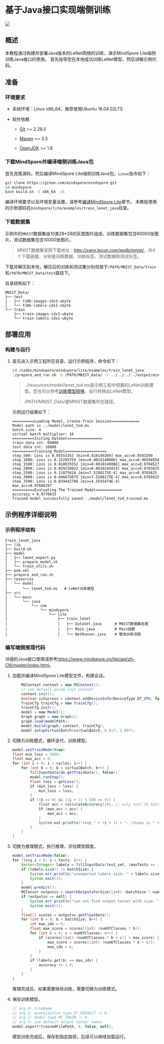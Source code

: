 # 基于Java接口实现端侧训练

<a href="https://gitee.com/mindspore/docs/blob/master/docs/lite/docs/source_zh_cn/quick_start/train_lenet_java.md" target="_blank"><img src="https://mindspore-website.obs.cn-north-4.myhuaweicloud.com/website-images/master/resource/_static/logo_source.png"></a>

## 概述

本教程通过构建并部署Java版本的LeNet网络的训练，演示MindSpore Lite端侧训练Java接口的使用。 首先指导您在本地成功训练LeNet模型，然后讲解示例代码。

## 准备

### 环境要求

- 系统环境：Linux x86_64，推荐使用Ubuntu 18.04.02LTS

- 软件依赖

    - [Git](https://git-scm.com/downloads) >= 2.28.0

    - [Maven](https://maven.apache.org/download.cgi) >= 3.3

    - [OpenJDK](https://openjdk.java.net/install/) >= 1.8

### 下载MindSpore并编译端侧训练Java包

首先克隆源码，然后编译MindSpore Lite端侧训练Java包，`Linux`指令如下：

```bash
git clone https://gitee.com/mindspore/mindspore.git
cd mindspore
bash build.sh -I x86_64 -j8
```

编译环境要求以及环境变量设置，请参考[编译MindSpore Lite](https://www.mindspore.cn/lite/docs/zh-CN/master/use/build.html)章节。
本教程使用的示例源码在`mindspore/lite/examples/train_lenet_java`目录。

### 下载数据集

示例中的`MNIST`数据集由10类28*28的灰度图片组成，训练数据集包含60000张图片，测试数据集包含10000张图片。

> MNIST数据集官网下载地址：<http://yann.lecun.com/exdb/mnist/>，共4个下载链接，分别是训练数据、训练标签、测试数据和测试标签。

下载并解压到本地，解压后的训练和测试集分别存放于`/PATH/MNIST_Data/train`和`/PATH/MNIST_Data/test`路径下。

目录结构如下：

```text
MNIST_Data/
├── test
│   ├── t10k-images-idx3-ubyte
│   └── t10k-labels-idx1-ubyte
└── train
    ├── train-images-idx3-ubyte
    └── train-labels-idx1-ubyte
```

## 部署应用

### 构建与运行

1. 首先进入示例工程所在目录，运行示例程序，命令如下：

    ```bash
    cd /codes/mindspore/mindspore/lite/examples/train_lenet_java
    ./prepare_and_run.sh -D /PATH/MNIST_Data/ -r ../../../../output/mindspore-lite-${version}-linux-x64.tar.gz
    ```

    > ../resources/model/lenet_tod.ms是示例工程中预置的LeNet训练模型，您也可以参考[训练模型转换](https://www.mindspore.cn/lite/docs/zh-CN/master/use/converter_train.html)，自行转换出LeNet模型。
    >
    > /PATH/MNIST_Data/是MNIST数据集所在路径。

    示例运行结果如下：

    ```text
    ==========Loading Model, Create Train Session=============
    Model path is ../model/lenet_tod.ms
    batch_size: 4
    virtual batch multiplier: 16
    ==========Initing DataSet================
    train data cnt: 60000
    test data cnt: 10000
    ==========Training Model===================
    step_500: Loss is 0.05553353 [min=0.010149269] max_acc=0.9543269
    step_1000: Loss is 0.15295759 [min=0.0018140086] max_acc=0.96594554
    step_1500: Loss is 0.018035552 [min=0.0018140086] max_acc=0.9704527
    step_2000: Loss is 0.029250022 [min=0.0010245014] max_acc=0.9765625
    step_2500: Loss is 0.11875624 [min=7.5288175E-4] max_acc=0.9765625
    step_3000: Loss is 0.046675075 [min=7.5288175E-4] max_acc=0.9765625
    step_3500: Loss is 0.034442786 [min=4.3545474E-4] max_acc=0.97686297
    ==========Evaluating The Trained Model============
    accuracy = 0.9770633
    Trained model successfully saved: ./model/lenet_tod_trained.ms
    ```

## 示例程序详细说明  

### 示例程序结构

```text
train_lenet_java
├── lib
├── build.sh
├── model
│   ├── lenet_export.py
│   ├── prepare_model.sh
│   └── train_utils.sh
├── pom.xml
├── prepare_and_run.sh
├── resources
│   └── model
│       └── lenet_tod.ms   # LeNet训练模型
├── src
│   └── main
│       └── java
│           └── com
│               └── mindspore
│                   └── lite
│                       ├── train_lenet
│                       │   ├── DataSet.java      # MNIST数据集处理
│                       │   ├── Main.java         # Main函数
│                       │   └── NetRunner.java    # 整体训练流程

```

### 编写端侧推理代码

详细的Java接口使用请参考<https://www.mindspore.cn/lite/api/zh-CN/master/index.html>。

1. 加载并编译MindSpore Lite模型文件，构建会话。

    ```java
        MSContext context = new MSContext();
        // use default param init context
        context.init();
        boolean isSuccess = context.addDeviceInfo(DeviceType.DT_CPU, false, 0);
        TrainCfg trainCfg = new TrainCfg();
        trainCfg.init();
        model = new Model();
        Graph graph = new Graph();
        graph.load(modelPath);
        model.build(graph, context, trainCfg);
        model.setupVirtualBatch(virtualBatch, 0.01f, 1.00f);
    ```

2. 切换为训练模式，循环迭代，训练模型。

    ```java
    model.setTrainMode(true)
    float min_loss = 1000;
    float max_acc = 0;
    for (int i = 0; i < cycles; i++) {
        for (int b = 0; b < virtualBatch; b++) {
            fillInputData(ds.getTrainData(), false);
            model.runStep();
            float loss = getLoss();
            if (min_loss > loss) {
                min_loss = loss;
            }
            if ((b == 0) && ((i + 1) % 500 == 0)) {
                float acc = calculateAccuracy(10); // only test 10 batch size
                if (max_acc < acc) {
                    max_acc = acc;
                }
                System.out.println("step_" + (i + 1) + ": \tLoss is " + loss + " [min=" + min_loss + "]" + " max_acc=" + max_acc);
            }
        }
    }
    ```

3. 切换为推理模式，执行推理，评估模型精度。

    ```java
    model.setTrainMode(false);
    for (long i = 0; i < tests; i++) {
        Vector<Integer> labels = fillInputData(test_set, (maxTests == -1));
        if (labels.size() != batchSize) {
            System.err.println("unexpected labels size: " + labels.size() + " batch_size size: " + batchSize);
            System.exit(1);
        }
        model.predict();
        MSTensor outputsv = searchOutputsForSize((int) (batchSize * numOfClasses));
        if (outputsv == null) {
            System.err.println("can not find output tensor with size: " + batchSize * numOfClasses);
            System.exit(1);
        }
        float[] scores = outputsv.getFloatData();
        for (int b = 0; b < batchSize; b++) {
            int max_idx = 0;
            float max_score = scores[(int) (numOfClasses * b)];
            for (int c = 0; c < numOfClasses; c++) {
                if (scores[(int) (numOfClasses * b + c)] > max_score) {
                    max_score = scores[(int) (numOfClasses * b + c)];
                    max_idx = c;
                }
            }
            if (labels.get(b) == max_idx) {
                accuracy += 1.0;
            }
        }
    }
    ```

    推理完成后，如果需要继续训练，需要切换为训练模式。

4. 保存训练模型。

    ```java
    // arg 0: FileName
    // arg 1: quantization type QT_DEFAULT -> 0
    // arg 2: model type MT_TRAIN -> 0
    // arg 3: use default output tensor names
    model.export(trainedFilePath, 0, false, null);
    ```

    模型训练完成后，保存到指定路径，后续可以继续加载运行。
